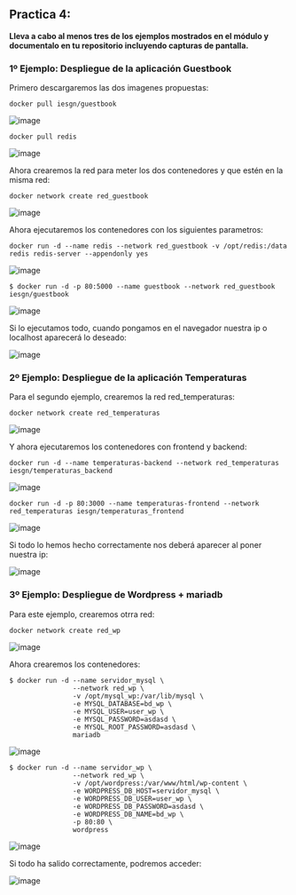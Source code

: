 ## Practica 4:

**Lleva a cabo al menos tres de los ejemplos mostrados en el módulo y documentalo en tu repositorio incluyendo capturas de pantalla.**

### 1º Ejemplo: Despliegue de la aplicación Guestbook

Primero descargaremos las dos imagenes propuestas:

```
docker pull iesgn/guestbook
```

![image](https://github.com/ElAnotio/SRI-ASIR2/assets/122453991/bbddf081-6b6b-495a-a910-ef726d4df469)

```
docker pull redis
```

![image](https://github.com/ElAnotio/SRI-ASIR2/assets/122453991/9c4cdc66-2801-45a0-8606-b9c8b126850b)

Ahora crearemos la red para meter los dos contenedores y que estén en la misma red:

```
docker network create red_guestbook
```

![image](https://github.com/ElAnotio/SRI-ASIR2/assets/122453991/d7519f2c-a9b5-436f-85aa-4c00ec1f18ab)

Ahora ejecutaremos los contenedores con los siguientes parametros:

```
docker run -d --name redis --network red_guestbook -v /opt/redis:/data redis redis-server --appendonly yes
```

![image](https://github.com/ElAnotio/SRI-ASIR2/assets/122453991/c010e698-0ce5-48df-b2f0-bea87e0ca49f)

```
$ docker run -d -p 80:5000 --name guestbook --network red_guestbook iesgn/guestbook
```

![image](https://github.com/ElAnotio/SRI-ASIR2/assets/122453991/ed289f56-68dc-4e6d-b4fb-7b6905ade079)

Si lo ejecutamos todo, cuando pongamos en el navegador nuestra ip o localhost aparecerá lo deseado:

![image](https://github.com/ElAnotio/SRI-ASIR2/assets/122453991/8c13c910-d9b5-4b8c-a83c-cb4b8701e751)

### 2º Ejemplo: Despliegue de la aplicación Temperaturas

Para el segundo ejemplo, crearemos la red red_temperaturas:

```
docker network create red_temperaturas
```

![image](https://github.com/ElAnotio/SRI-ASIR2/assets/122453991/0d35bc4a-dafa-4c4d-8e87-dc33acb77e2b)

Y ahora ejecutaremos los contenedores con frontend y backend:

```
docker run -d --name temperaturas-backend --network red_temperaturas iesgn/temperaturas_backend
```

![image](https://github.com/ElAnotio/SRI-ASIR2/assets/122453991/fe74ce99-3d10-4018-ad82-f466fabae920)

```
docker run -d -p 80:3000 --name temperaturas-frontend --network red_temperaturas iesgn/temperaturas_frontend
```

![image](https://github.com/ElAnotio/SRI-ASIR2/assets/122453991/fb9cc3ba-0ae9-4f25-ae70-b0cb47c862ec)

Si todo lo hemos hecho correctamente nos deberá aparecer al poner nuestra ip:

![image](https://github.com/ElAnotio/SRI-ASIR2/assets/122453991/9a8074f6-5860-4a46-b745-e2fc65b61588)

### 3º Ejemplo: Despliegue de Wordpress + mariadb

Para este ejemplo, crearemos otrra red:

```
docker network create red_wp
```

![image](https://github.com/ElAnotio/SRI-ASIR2/assets/122453991/21ccd38e-066c-40e9-9073-2cd22dc1affc)

Ahora crearemos los contenedores:

```
$ docker run -d --name servidor_mysql \
                --network red_wp \
                -v /opt/mysql_wp:/var/lib/mysql \
                -e MYSQL_DATABASE=bd_wp \
                -e MYSQL_USER=user_wp \
                -e MYSQL_PASSWORD=asdasd \
                -e MYSQL_ROOT_PASSWORD=asdasd \
                mariadb
```

![image](https://github.com/ElAnotio/SRI-ASIR2/assets/122453991/27fceff8-0d82-4475-9c8f-4dafb6ce3723)

```
$ docker run -d --name servidor_wp \
                --network red_wp \
                -v /opt/wordpress:/var/www/html/wp-content \
                -e WORDPRESS_DB_HOST=servidor_mysql \
                -e WORDPRESS_DB_USER=user_wp \
                -e WORDPRESS_DB_PASSWORD=asdasd \
                -e WORDPRESS_DB_NAME=bd_wp \
                -p 80:80 \
                wordpress

```

![image](https://github.com/ElAnotio/SRI-ASIR2/assets/122453991/520ed29a-ea0b-4ae9-85b0-adf8d3c7504d)

Si todo ha salido correctamente, podremos acceder:

![image](https://github.com/ElAnotio/SRI-ASIR2/assets/122453991/17566029-e894-4f38-a4ed-c6e8ad69f28f)


